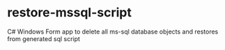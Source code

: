 # restore-mssql-script
C# Windows Form app to delete all ms-sql database objects and restores from generated sql script
